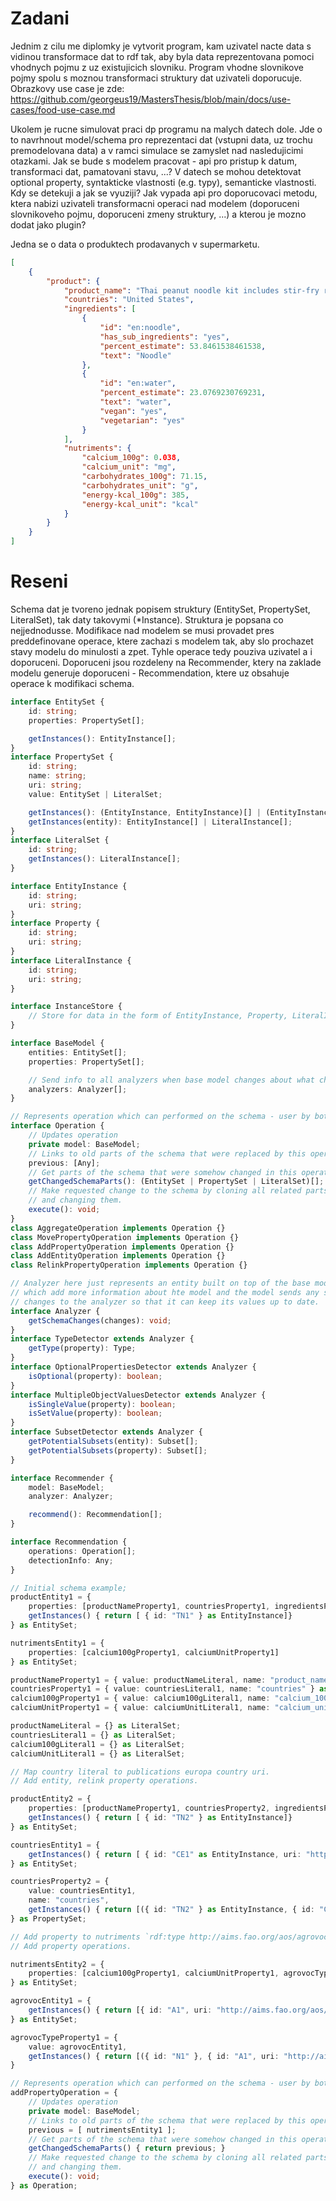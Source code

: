 # Zadani

Jednim z cilu me diplomky je vytvorit program, kam uzivatel nacte data s vidinou transformace dat to rdf tak, aby byla data reprezentovana pomoci vhodnych pojmu z uz existujicich slovniku. Program vhodne slovnikove pojmy spolu s moznou transformaci struktury dat uzivateli doporucuje. Obrazkovy use case je zde: https://github.com/georgeus19/MastersThesis/blob/main/docs/use-cases/food-use-case.md

Ukolem je rucne simulovat praci dp programu na malych datech dole. Jde o to navrhnout model/schema pro reprezentaci dat (vstupni data, uz trochu premodelovana data) a v ramci simulace se zamyslet nad nasledujicimi otazkami. Jak se bude s modelem pracovat - api pro pristup k datum, transformaci dat, pamatovani stavu, ...? V datech se mohou detektovat optional property, syntakticke vlastnosti (e.g. typy), semanticke vlastnosti. Kdy se detekuji a jak se vyuziji? Jak vypada api pro doporucovaci metodu, ktera nabizi uzivateli transformacni operaci nad modelem (doporuceni slovnikoveho pojmu, doporuceni zmeny struktury, ...) a kterou je mozno dodat jako plugin?

Jedna se o data o produktech prodavanych v supermarketu.

```json
[
    {
        "product": {
            "product_name": "Thai peanut noodle kit includes stir-fry rice noodles & thai peanut seasoning",
            "countries": "United States",
            "ingredients": [
                {
                    "id": "en:noodle",
                    "has_sub_ingredients": "yes",
                    "percent_estimate": 53.8461538461538,
                    "text": "Noodle"
                },
                {
                    "id": "en:water",
                    "percent_estimate": 23.0769230769231,
                    "text": "water",
                    "vegan": "yes",
                    "vegetarian": "yes"
                }
            ],
            "nutriments": {
                "calcium_100g": 0.038,
                "calcium_unit": "mg",
                "carbohydrates_100g": 71.15,
                "carbohydrates_unit": "g",
                "energy-kcal_100g": 385,
                "energy-kcal_unit": "kcal"
            }
        }
    }
]
```

# Reseni

Schema dat je tvoreno jednak popisem struktury (EntitySet, PropertySet, LiteralSet), tak daty takovymi (\*Instance). Struktura je popsana co nejjednodusse. Modifikace nad modelem se musi provadet pres preddefinovane operace, ktere zachazi s modelem tak, aby slo prochazet stavy modelu do minulosti a zpet. Tyhle operace tedy pouziva uzivatel a i doporuceni. Doporuceni jsou rozdeleny na Recommender, ktery na zaklade modelu generuje doporuceni - Recommendation, ktere uz obsahuje operace k modifikaci schema.

```ts
interface EntitySet {
    id: string;
    properties: PropertySet[];

    getInstances(): EntityInstance[];
}
interface PropertySet {
    id: string;
    name: string;
    uri: string;
    value: EntitySet | LiteralSet;

    getInstances(): (EntityInstance, EntityInstance)[] | (EntityInstance, LiteralInstance)[];
    getInstances(entity): EntityInstance[] | LiteralInstance[];
}
interface LiteralSet {
    id: string;
    getInstances(): LiteralInstance[];
}

interface EntityInstance {
    id: string;
    uri: string;
}
interface Property {
    id: string;
    uri: string;
}
interface LiteralInstance {
    id: string;
    uri: string;
}

interface InstanceStore {
    // Store for data in the form of EntityInstance, Property, LiteralInstance.
}

interface BaseModel {
    entities: EntitySet[];
    properties: PropertySet[];

    // Send info to all analyzers when base model changes about what changed.
    analyzers: Analyzer[];
}

// Represents operation which can performed on the schema - user by both recommendations and users.
interface Operation {
    // Updates operation
    private model: BaseModel;
    // Links to old parts of the schema that were replaced by this operation.
    previous: [Any];
    // Get parts of the schema that were somehow changed in this operation.
    getChangedSchemaParts(): (EntitySet | PropertySet | LiteralSet)[];
    // Make requested change to the schema by cloning all related parts of the schema
    // and changing them.
    execute(): void;
}
class AggregateOperation implements Operation {}
class MovePropertyOperation implements Operation {}
class AddPropertyOperation implements Operation {}
class AddEntityOperation implements Operation {}
class RelinkPropertyOperation implements Operation {}

// Analyzer here just represents an entity built on top of the base model
// which add more information about hte model and the model sends any schema
// changes to the analyzer so that it can keep its values up to date.
interface Analyzer {
    getSchemaChanges(changes): void;
}
interface TypeDetector extends Analyzer {
    getType(property): Type;
}
interface OptionalPropertiesDetector extends Analyzer {
    isOptional(property): boolean;
}
interface MultipleObjectValuesDetector extends Analyzer {
    isSingleValue(property): boolean;
    isSetValue(property): boolean;
}
interface SubsetDetector extends Analyzer {
    getPotentialSubsets(entity): Subset[];
    getPotentialSubsets(property): Subset[];
}

interface Recommender {
    model: BaseModel;
    analyzer: Analyzer;

    recommend(): Recommendation[];
}

interface Recommendation {
    operations: Operation[];
    detectionInfo: Any;
}
```

```ts
// Initial schema example;
productEntity1 = {
    properties: [productNameProperty1, countriesProperty1, ingredientsProperty1, nutrimentsProperty1],
    getInstances() { return [ { id: "TN1" } as EntityInstance]}
} as EntitySet;

nutrimentsEntity1 = {
    properties: [calcium100gProperty1, calciumUnitProperty1]
} as EntitySet;

productNameProperty1 = { value: productNameLiteral, name: "product_name" } as PropertySet;
countriesProperty1 = { value: countriesLiteral1, name: "countries" } as PropertySet;
calcium100gProperty1 = { value: calcium100gLiteral1, name: "calcium_100g" } as PropertySet;
calciumUnitProperty1 = { value: calciumUnitLiteral1, name: "calcium_unit" } as PropertySet;

productNameLiteral = {} as LiteralSet;
countriesLiteral1 = {} as LiteralSet;
calcium100gLiteral1 = {} as LiteralSet;
calciumUnitLiteral1 = {} as LiteralSet;

// Map country literal to publications europa country uri.
// Add entity, relink property operations.

productEntity2 = {
    properties: [productNameProperty1, countriesProperty2, ingredientsProperty1, nutrimentsProperty1],
    getInstances() { return [ { id: "TN2" } as EntityInstance]}
} as EntitySet;

countriesEntity1 = {
    getInstances() { return [ { id: "CE1" as EntityInstance, uri: "http://publications.europa.eu/resource/authority/country/USA" } as EntityInstance ]}
} as EntitySet;

countriesProperty2 = {
    value: countriesEntity1,
    name: "countries",
    getInstances() { return [({ id: "TN2" } as EntityInstance, { id: "CE1", uri: "http://publications.europa.eu/resource/authority/country/USA" } as EntityInstance)]}
} as PropertySet;

// Add property to nutriments `rdf:type http://aims.fao.org/aos/agrovoc/c_10961`.
// Add property operations.

nutrimentsEntity2 = {
    properties: [calcium100gProperty1, calciumUnitProperty1, agrovocTypeProperty1]
} as EntitySet;

agrovocEntity1 = {
    getInstances() { return [{ id: "A1", uri: "http://aims.fao.org/aos/agrovoc/c_10961"}]}
} as EntitySet;

agrovocTypeProperty1 = {
    value: agrovocEntity1,
    getInstances() { return [({ id: "N1" }, { id: "A1", uri: "http://aims.fao.org/aos/agrovoc/c_10961"})]}
}

// Represents operation which can performed on the schema - user by both recommendations and users.
addPropertyOperation = {
    // Updates operation
    private model: BaseModel;
    // Links to old parts of the schema that were replaced by this operation.
    previous = [ nutrimentsEntity1 ];
    // Get parts of the schema that were somehow changed in this operation.
    getChangedSchemaParts() { return previous; }
    // Make requested change to the schema by cloning all related parts of the schema
    // and changing them.
    execute(): void;
} as Operation;

```
